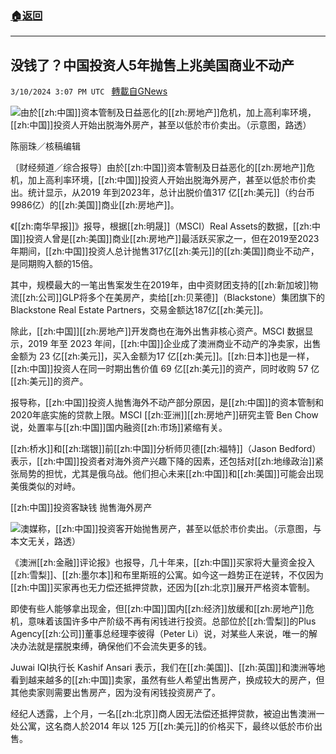 ###  [:house:返回](README.md)
---


## 没钱了？中国投资人5年抛售上兆美国商业不动产
`3/10/2024 3:07 PM UTC ` [轉載自GNews](https://gnews.org/articles/2382141)

![](https://img.ltn.com.tw/Upload/business/page/800/2024/03/10/phpGTl6Wc.jpg "")由於[[zh:中国]]资本管制及日益恶化的[[zh:房地产]]危机，加上高利率环境，[[zh:中国]]投资人开始出脱海外房产，甚至以低於市价卖出。（示意图，路透）

陈丽珠／核稿编辑

〔财经频道／综合报导〕由於[[zh:中国]]资本管制及日益恶化的[[zh:房地产]]危机，加上高利率环境，[[zh:中国]]投资人开始出脱海外房产，甚至以低於市价卖出。统计显示，从2019 年到2023年，总计出脱价值317 亿[[zh:美元]]（约台币9986亿）的[[zh:美国]]商业[[zh:房地产]]。

《[[zh:南华早报]]》报导，根据[[zh:明晟]]（MSCI）Real Assets的数据，[[zh:中国]]投资人曾是[[zh:美国]]商业[[zh:房地产]]最活跃买家之一，但在2019至2023年期间，[[zh:中国]]投资人总计抛售317亿[[zh:美元]]的[[zh:美国]]商业不动产，是同期购入额的15倍。

其中，规模最大的一笔出售案发生在2019年，由中资财团支持的[[zh:新加坡]]物流[[zh:公司]]GLP将多个在美房产，卖给[[zh:贝莱德]]（Blackstone）集团旗下的Blackstone Real Estate Partners，交易金额达187亿[[zh:美元]]。

除此，[[zh:中国]][[zh:房地产]]开发商也在海外出售非核心资产。MSCI 数据显示，2019 年至 2023 年间，[[zh:中国]]企业成了澳洲商业不动产的净卖家，出售金额为 23 亿[[zh:美元]]，买入金额为17 亿[[zh:美元]]。[[zh:日本]]也是一样，[[zh:中国]]投资人在同一时期出售价值 69 亿[[zh:美元]]的资产，同时收购 57 亿[[zh:美元]]的资产。

报导称，[[zh:中国]]投资人抛售海外不动产部分原因，是[[zh:中国]]的资本管制和2020年底实施的贷款上限。MSCI [[zh:亚洲]][[zh:房地产]]研究主管 Ben Chow 说，处置率与[[zh:中国]]国内融资[[zh:市场]]紧缩有关。

[[zh:桥水]]和[[zh:瑞银]]前[[zh:中国]]分析师贝德[[zh:福特]]（Jason Bedford）表示，[[zh:中国]]投资者对海外资产兴趣下降的因素，还包括对[[zh:地缘政治]]紧张局势的担忧，尤其是俄乌战。他们担心未来[[zh:中国]]和[[zh:美国]]可能会出现美俄类似的对峙。

[[zh:中国]]投资客缺钱 抛售海外房产

![](https://img.ltn.com.tw/Upload/business/page/800/2024/03/10/phpzTOW7b.jpg "")澳媒称，[[zh:中国]]投资客开始抛售房产，甚至以低於市价卖出。（示意图，与本文无关，路透）

《澳洲[[zh:金融]]评论报》也报导，几十年来，[[zh:中国]]买家将大量资金投入[[zh:雪梨]]、[[zh:墨尔本]]和布里斯班的公寓。如今这一趋势正在逆转，不仅因为[[zh:中国]]买家再也无力偿还抵押贷款，还因为[[zh:北京]]展开严格资本管制。

即使有些人能够拿出现金，但[[zh:中国]]国内[[zh:经济]]放缓和[[zh:房地产]]危机，意味着该国许多中产阶级不再有闲钱进行投资。总部位於[[zh:雪梨]]的Plus Agency[[zh:公司]]董事总经理李彼得（Peter Li）说，对某些人来说，唯一的解决办法就是摆脱束缚，确保他们不会流失更多的钱。

Juwai IQI执行长 Kashif Ansari 表示，我们在[[zh:美国]]、[[zh:英国]]和澳洲等地看到越来越多的[[zh:中国]]卖家，虽然有些人希望出售房产，换成较大的房产，但其他卖家则需要出售房产，因为没有闲钱投资房产了。

经纪人透露，上个月，一名[[zh:北京]]商人因无法偿还抵押贷款，被迫出售澳洲一处公寓，这名商人於2014 年以 125 万[[zh:美元]]的价格买下，最终以低於市价出售。
